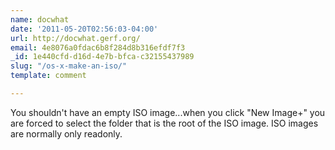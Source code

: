 ```yaml
---
name: docwhat
date: '2011-05-20T02:56:03-04:00'
url: http://docwhat.gerf.org/
email: 4e8076a0fdac6b8f284d8b316efdf7f3
_id: 1e440cfd-d16d-4e7b-bfca-c32155437989
slug: "/os-x-make-an-iso/"
template: comment

---
```


You shouldn't have an empty ISO image...when you click "New Image+" you are forced to select the folder that is the root of the ISO image.  ISO images are normally only readonly.
